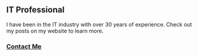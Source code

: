 ## IT Professional

I have been in the IT industry with over 30 years of experience. Check out my posts on my website to learn more.

### [Contact Me]("/posts/aboutme/aboutme/")
